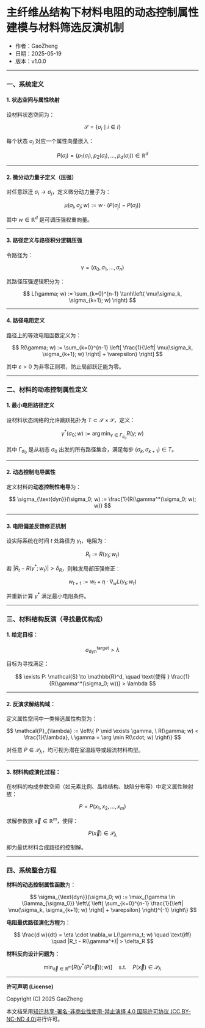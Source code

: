 # **主纤维丛结构下材料电阻的动态控制属性建模与材料筛选反演机制**

- 作者：GaoZheng
- 日期：2025-05-19
- 版本：v1.0.0

---

### 一、系统定义

#### 1. 状态空间与属性映射

设材料状态空间为：

$$
\mathcal{S} = \{ \sigma_i \mid i \in I \}
$$

每个状态 $\sigma_i$ 对应一个属性向量嵌入：

$$
P(\sigma_i) = \left( p_1(\sigma_i), p_2(\sigma_i), \dots, p_d(\sigma_i) \right) \in \mathbb{R}^d
$$

---

#### 2. 微分动力量子定义（压强）

对任意跃迁 $\sigma_i \to \sigma_j$，定义微分动力量子为：

$$
\mu(\sigma_i, \sigma_j; w) := w \cdot \left( P(\sigma_j) - P(\sigma_i) \right)
$$

其中 $w \in \mathbb{R}^d$ 是可调压强权重向量。

---

#### 3. 路径定义与路径积分逻辑压强

令路径为：

$$
\gamma = (\sigma_0, \sigma_1, \dots, \sigma_n)
$$

其路径压强逻辑积分为：

$$
L(\gamma; w) := \sum_{k=0}^{n-1} \tanh\left( \mu(\sigma_k, \sigma_{k+1}; w) \right)
$$

---

#### 4. 路径电阻定义

路径上的等效电阻函数定义为：

$$
R(\gamma; w) := \sum_{k=0}^{n-1} \left[ \frac{1}{\left| \mu(\sigma_k, \sigma_{k+1}; w) \right| + \varepsilon} \right]
$$

其中 $\varepsilon > 0$ 为非零正则项，防止局部跃迁能为零。

---

### 二、材料的动态控制属性定义

#### 1. 最小电阻路径定义

设材料状态网络的允许跳跃拓扑为 $T \subset \mathcal{S} \times \mathcal{S}$，定义：

$$
\gamma^*(\sigma_0; w) := \arg \min_{\gamma \in \Gamma_{\sigma_0}} R(\gamma; w)
$$

其中 $\Gamma_{\sigma_0}$ 是从初态 $\sigma_0$ 出发的所有路径集合，满足每步 $(\sigma_k, \sigma_{k+1}) \in T$。

---

#### 2. 动态控制电导属性

定义材料的**动态控制性电导**为：

$$
\sigma_{\text{dyn}}(\sigma_0; w) := \frac{1}{R(\gamma^*(\sigma_0; w); w)}
$$

---

#### 3. 电阻偏差反馈修正机制

设实际系统在时间 $t$ 处路径为 $\gamma_t$，电阻为：

$$
R_t := R(\gamma_t; w_t)
$$

若 $|R_t - R(\gamma^*; w_t)| > \delta_R$，则触发局部压强修正：

$$
w_{t+1} := w_t + \eta \cdot \nabla_w L(\gamma_t; w_t)
$$

并重新计算 $\gamma^*$ 满足最小电阻条件。

---

### 三、材料结构反演（寻找最优构成）

#### 1. 给定目标：

$$
\sigma_{\text{dyn}}^{\text{target}} > \lambda
$$

目标为寻找满足：

$$
\exists P: \mathcal{S} \to \mathbb{R}^d, \quad \text{使得 } \frac{1}{R(\gamma^*(\sigma_0; w))} > \lambda
$$

---

#### 2. 反演求解结构域：

定义属性空间中一类候选属性构型为：

$$
\mathcal{P}_{\lambda} := \left\{ P \mid \exists \gamma, \ R(\gamma; w) < \frac{1}{\lambda}, \ \gamma = \arg \min R(\cdot; w) \right\}
$$

对任意 $P \in \mathcal{P}_{\lambda}$，均可视为潜在室温超导或超流材料构型。

---

#### 3. 材料构成演化过程：

在材料的构成参数空间（如元素比例、晶格结构、缺陷分布等）中定义属性映射族：

$$
P = P(x_1, x_2, \dots, x_m)
$$

求解参数族 $\vec{x} \in \mathbb{R}^m$，使得：

$$
P(\vec{x}) \in \mathcal{P}_{\lambda}
$$

即为最优材料合成路径的控制解。

---

### 四、系统整合方程

**材料的动态控制属性函数**为：

$$
\sigma_{\text{dyn}}(\sigma_0; w) := \max_{\gamma \in \Gamma_{\sigma_0}} \left\{ \left( \sum_{k=0}^{n-1} \frac{1}{\left| \mu(\sigma_k, \sigma_{k+1}; w) \right| + \varepsilon} \right)^{-1} \right\}
$$

**电阻最优路径演化方程**为：

$$
\frac{d w}{dt} = \eta \cdot \nabla_w L(\gamma_t; w)
\quad \text{iff} \quad |R_t - R(\gamma^*)| > \delta_R
$$

**材料反向设计问题为：**

$$
\min_{\vec{x} \in \mathbb{R}^m} \left[ R(\gamma^*(P(\vec{x})); w) \right] \quad \text{s.t.} \quad P(\vec{x}) \in \mathcal{P}_{\lambda}
$$

---

**许可声明 (License)**

Copyright (C) 2025 GaoZheng 

本文档采用[知识共享-署名-非商业性使用-禁止演绎 4.0 国际许可协议 (CC BY-NC-ND 4.0)](https://creativecommons.org/licenses/by-nc-nd/4.0/deed.zh-Hans)进行许可。
